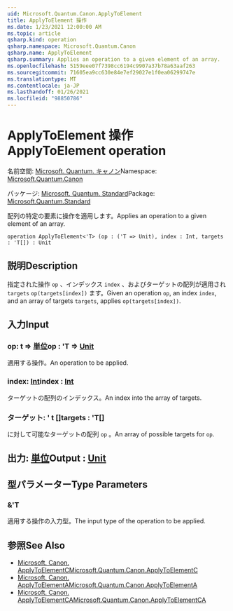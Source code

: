 ```yaml
---
uid: Microsoft.Quantum.Canon.ApplyToElement
title: ApplyToElement 操作
ms.date: 1/23/2021 12:00:00 AM
ms.topic: article
qsharp.kind: operation
qsharp.namespace: Microsoft.Quantum.Canon
qsharp.name: ApplyToElement
qsharp.summary: Applies an operation to a given element of an array.
ms.openlocfilehash: 5159eee07f7398cc6194c9907a37b78a63aaf263
ms.sourcegitcommit: 71605ea9cc630e84e7ef29027e1f0ea06299747e
ms.translationtype: MT
ms.contentlocale: ja-JP
ms.lasthandoff: 01/26/2021
ms.locfileid: "98850786"
---
```

# <a name="applytoelement-operation"></a><span data-ttu-id="ec06d-102">ApplyToElement 操作</span><span class="sxs-lookup"><span data-stu-id="ec06d-102">ApplyToElement operation</span></span>

<span data-ttu-id="ec06d-103">名前空間: [Microsoft. Quantum. キャノン](xref:Microsoft.Quantum.Canon)</span><span class="sxs-lookup"><span data-stu-id="ec06d-103">Namespace: [Microsoft.Quantum.Canon](xref:Microsoft.Quantum.Canon)</span></span>

<span data-ttu-id="ec06d-104">パッケージ: [Microsoft. Quantum. Standard](https://nuget.org/packages/Microsoft.Quantum.Standard)</span><span class="sxs-lookup"><span data-stu-id="ec06d-104">Package: [Microsoft.Quantum.Standard](https://nuget.org/packages/Microsoft.Quantum.Standard)</span></span>


<span data-ttu-id="ec06d-105">配列の特定の要素に操作を適用します。</span><span class="sxs-lookup"><span data-stu-id="ec06d-105">Applies an operation to a given element of an array.</span></span>

```qsharp
operation ApplyToElement<'T> (op : ('T => Unit), index : Int, targets : 'T[]) : Unit
```


## <a name="description"></a><span data-ttu-id="ec06d-106">説明</span><span class="sxs-lookup"><span data-stu-id="ec06d-106">Description</span></span>

<span data-ttu-id="ec06d-107">指定された操作 `op` 、インデックス `index` 、およびターゲットの配列が適用され `targets` `op(targets[index])` ます。</span><span class="sxs-lookup"><span data-stu-id="ec06d-107">Given an operation `op`, an index `index`, and an array of targets `targets`, applies `op(targets[index])`.</span></span>

## <a name="input"></a><span data-ttu-id="ec06d-108">入力</span><span class="sxs-lookup"><span data-stu-id="ec06d-108">Input</span></span>

### <a name="op--t--unit"></a><span data-ttu-id="ec06d-109">op: t => [単位](xref:microsoft.quantum.lang-ref.unit)</span><span class="sxs-lookup"><span data-stu-id="ec06d-109">op : 'T => [Unit](xref:microsoft.quantum.lang-ref.unit)</span></span> 

<span data-ttu-id="ec06d-110">適用する操作。</span><span class="sxs-lookup"><span data-stu-id="ec06d-110">An operation to be applied.</span></span>


### <a name="index--int"></a><span data-ttu-id="ec06d-111">index: [Int](xref:microsoft.quantum.lang-ref.int)</span><span class="sxs-lookup"><span data-stu-id="ec06d-111">index : [Int](xref:microsoft.quantum.lang-ref.int)</span></span>

<span data-ttu-id="ec06d-112">ターゲットの配列のインデックス。</span><span class="sxs-lookup"><span data-stu-id="ec06d-112">An index into the array of targets.</span></span>


### <a name="targets--t"></a><span data-ttu-id="ec06d-113">ターゲット: ' t []</span><span class="sxs-lookup"><span data-stu-id="ec06d-113">targets : 'T[]</span></span>

<span data-ttu-id="ec06d-114">に対して可能なターゲットの配列 `op` 。</span><span class="sxs-lookup"><span data-stu-id="ec06d-114">An array of possible targets for `op`.</span></span>



## <a name="output--unit"></a><span data-ttu-id="ec06d-115">出力: [単位](xref:microsoft.quantum.lang-ref.unit)</span><span class="sxs-lookup"><span data-stu-id="ec06d-115">Output : [Unit](xref:microsoft.quantum.lang-ref.unit)</span></span>



## <a name="type-parameters"></a><span data-ttu-id="ec06d-116">型パラメーター</span><span class="sxs-lookup"><span data-stu-id="ec06d-116">Type Parameters</span></span>

### <a name="t"></a><span data-ttu-id="ec06d-117">&</span><span class="sxs-lookup"><span data-stu-id="ec06d-117">'T</span></span>

<span data-ttu-id="ec06d-118">適用する操作の入力型。</span><span class="sxs-lookup"><span data-stu-id="ec06d-118">The input type of the operation to be applied.</span></span>

## <a name="see-also"></a><span data-ttu-id="ec06d-119">参照</span><span class="sxs-lookup"><span data-stu-id="ec06d-119">See Also</span></span>

- [<span data-ttu-id="ec06d-120">Microsoft. Canon. ApplyToElementC</span><span class="sxs-lookup"><span data-stu-id="ec06d-120">Microsoft.Quantum.Canon.ApplyToElementC</span></span>](xref:Microsoft.Quantum.Canon.ApplyToElementC)
- [<span data-ttu-id="ec06d-121">Microsoft. Canon. ApplyToElementA</span><span class="sxs-lookup"><span data-stu-id="ec06d-121">Microsoft.Quantum.Canon.ApplyToElementA</span></span>](xref:Microsoft.Quantum.Canon.ApplyToElementA)
- [<span data-ttu-id="ec06d-122">Microsoft. Canon. ApplyToElementCA</span><span class="sxs-lookup"><span data-stu-id="ec06d-122">Microsoft.Quantum.Canon.ApplyToElementCA</span></span>](xref:Microsoft.Quantum.Canon.ApplyToElementCA)